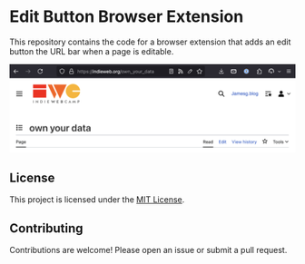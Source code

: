 # Edit Button Browser Extension

This repository contains the code for a browser extension that adds an edit button the URL bar when a page is editable.

![A screenshot showing an edit button in the URL bar of a page on the IndieWeb wiki](./screenshot.png)

## License

This project is licensed under the [MIT License](LICENSE).

## Contributing

Contributions are welcome! Please open an issue or submit a pull request.